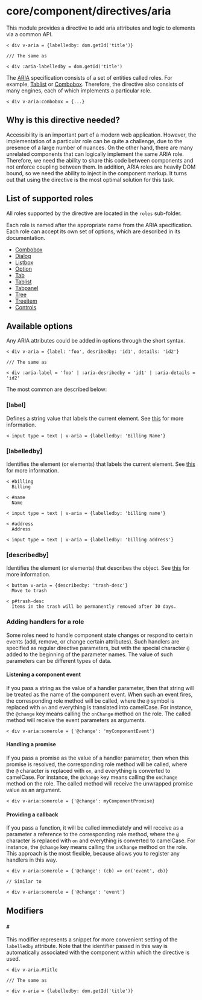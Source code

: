 # core/component/directives/aria

This module provides a directive to add aria attributes and logic to elements via a common API.

```
< div v-aria = {labelledby: dom.getId('title')}

/// The same as

< div :aria-labelledby = dom.getId('title')
```

The [ARIA](https://www.w3.org/TR/wai-aria) specification consists of a set of entities called roles.
For example, [Tablist](https://www.w3.org/TR/wai-aria/#tablist) or [Combobox](https://www.w3.org/TR/wai-aria/#combobox).
Therefore, the directive also consists of many engines, each of which implements a particular role.

```
< div v-aria:combobox = {...}
```

## Why is this directive needed?

Accessibility is an important part of a modern web application.
However, the implementation of a particular role can be quite a challenge, due to the presence of a large number of nuances.
On the other hand, there are many unrelated components that can logically implement the same ARIA role.
Therefore, we need the ability to share this code between components and not enforce coupling between them.
In addition, ARIA roles are heavily DOM bound, so we need the ability to inject in the component markup.
It turns out that using the directive is the most optimal solution for this task.

## List of supported roles

All roles supported by the directive are located in the `roles` sub-folder.

Each role is named after the appropriate name from the ARIA specification.
Each role can accept its own set of options, which are described in its documentation.

* [Combobox](https://www.w3.org/TR/wai-aria/#combobox)
* [Dialog](https://www.w3.org/TR/wai-aria/#dialog)
* [Listbox](https://www.w3.org/TR/wai-aria/#listbox)
* [Option](https://www.w3.org/TR/wai-aria/#option)
* [Tab](https://www.w3.org/TR/wai-aria/#tab)
* [Tablist](https://www.w3.org/TR/wai-aria/#tablist)
* [Tabpanel](https://www.w3.org/TR/wai-aria/#tabpanel)
* [Tree](https://www.w3.org/TR/wai-aria/#tree)
* [Treeitem](https://www.w3.org/TR/wai-aria/#treeitem)
* [Controls](https://www.w3.org/TR/wai-aria/#aria-controls)

## Available options

Any ARIA attributes could be added in options through the short syntax.

```
< div v-aria = {label: 'foo', desribedby: 'id1', details: 'id2'}

/// The same as

< div :aria-label = 'foo' | :aria-desribedby = 'id1' | :aria-details = 'id2'
```

The most common are described below:

### [label]

Defines a string value that labels the current element.
See [this](https://www.w3.org/TR/wai-aria/#aria-label) for more information.

```
< input type = text | v-aria = {labelledby: 'Billing Name'}
```

### [labelledby]

Identifies the element (or elements) that labels the current element.
See [this](https://www.w3.org/TR/wai-aria/#aria-labelledby) for more information.

```
< #billing
  Billing

< #name
  Name

< input type = text | v-aria = {labelledby: 'billing name'}

< #address
  Address

< input type = text | v-aria = {labelledby: 'billing address'}
```

### [describedby]

Identifies the element (or elements) that describes the object.
See [this](https://www.w3.org/TR/wai-aria/#aria-describedby) for more information.

```
< button v-aria = {describedby: 'trash-desc'}
  Move to trash

< p#trash-desc
  Items in the trash will be permanently removed after 30 days.
```

### Adding handlers for a role

Some roles need to handle component state changes or respond to certain events (add, remove, or change certain attributes).
Such handlers are specified as regular directive parameters, but with the special character `@` added to the beginning of the parameter names.
The value of such parameters can be different types of data.

#### Listening a component event

If you pass a string as the value of a handler parameter, then that string will be treated as the name of the component event.
When such an event fires, the corresponding role method will be called, where the `@` symbol is replaced with `on` and
everything is translated into camelCase. For instance, the `@change` key means calling the `onChange` method on the role.
The called method will receive the event parameters as arguments.

```
< div v-aria:somerole = {'@change': 'myComponentEvent'}
```

#### Handling a promise

If you pass a promise as the value of a handler parameter, then when this promise is resolved, the corresponding role method
will be called, where the `@` character is replaced with `on`, and everything is converted to camelCase. For instance,
the `@change` key means calling the `onChange` method on the role. The called method will receive the unwrapped promise value
as an argument.

```
< div v-aria:somerole = {'@change': myComponentPromise}
```

#### Providing a callback

If you pass a function, it will be called immediately and will receive as a parameter a reference to the corresponding role method,
where the `@` character is replaced with `on` and everything is converted to camelCase. For instance,
the `@change` key means calling the `onChange` method on the role. This approach is the most flexible, because allows you
to register any handlers in this way.

```
< div v-aria:somerole = {'@change': (cb) => on('event', cb)}

// Similar to

< div v-aria:somerole = {'@change': 'event'}
```

## Modifiers

### `#`

This modifier represents a snippet for more convenient setting of the `labelledby` attribute.
Note that the identifier passed in this way is automatically associated with the component within which the directive is used.

```
< div v-aria.#title

/// The same as

< div v-aria = {labelledby: dom.getId('title')}
```
